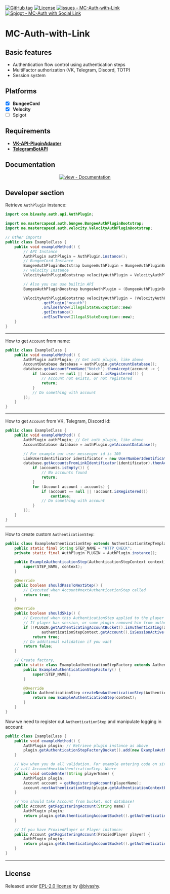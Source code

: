 [![GitHub tag](https://img.shields.io/github/tag/bivashy/MC-Auth-with-Link?include_prereleases=&sort=semver&color=blue)](https://github.com/bivashy/MC-Auth-with-Link/releases/)
[![License](https://img.shields.io/badge/License-_EPL--2.0_license-blue)](#license)
[![issues - MC-Auth-with-Link](https://img.shields.io/github/issues/bivashy/MC-Auth-with-Link)](https://github.com/bivashy/MC-Auth-with-Link/issues)
[![Spigot - MC-Auth with Social Link](https://img.shields.io/badge/Spigot-MC--Auth_with_Social_Link-ef8c1b)](https://www.spigotmc.org/resources/mc-auth-with-social-link.94870/)

# MC-Auth-with-Link

## Basic features
- Authentication flow control using authentication steps
- MultiFactor authorization (VK, Telegram, Discord, TOTP)
- Session system

## Platforms
- [X] **BungeeCord**
- [X] **Velocity**
- [ ] Spigot

## Requirements

* **[VK-API-PluginAdapter](https://github.com/bivashy/VK-API-PluginAdapter)**
* **[TelegramBotAPI](https://github.com/bivashy/TelegramBotApi-Minecraft)**

## Documentation

<div style="text-align: center;">

[![view - Documentation](https://img.shields.io/badge/view-Documentation-blue?style=for-the-badge)](https://bivashy.gitbook.io/mcauth/)

</div>

## Developer section

Retrieve `AuthPlugin` instance:

```java
import com.bivashy.auth.api.AuthPlugin;

import me.mastercapexd.auth.bungee.BungeeAuthPluginBootstrap;
import me.mastercapexd.auth.velocity.VelocityAuthPluginBootstrap;

// Other imports
public class ExampleClass {
    public void exampleMethod() {
        // API Instance
        AuthPlugin authPlugin = AuthPlugin.instance();
        // BungeeCord Instance
        BungeeAuthPluginBootstrap bungeeAuthPlugin = BungeeAuthPluginBootstrap.getInstance();
        // Velocity Instance
        VelocityAuthPluginBootstrap velocityAuthPlugin = VelocityAuthPluginBootstrap.getInstance();

        // Also you can use builtin API
        BungeeAuthPluginBoostrap bungeeAuthPlugin = (BungeeAuthPluginBoostrap) ProxyServer.getInstance().getPluginManager().getPlugin("mcAuth");

        VelocityAuthPluginBootstrap velocityAuthPlugin = (VelocityAuthPluginBootstrap) proxyServer.getPluginManager()
                .getPlugin("mcauth")
                .orElseThrow(IllegalStateException::new)
                .getInstance()
                .orElseThrow(IllegalStateException::new);
    }
}
```

---

How to get `Account` from name:

```java
public class ExampleClass {
    public void exampleMethod() {
        AuthPlugin authPlugin; // Get auth plugin, like above 
        AccountDatabase database = authPlugin.getAccountDatabase();
        database.getAccountFromName("Notch").thenAccept(account -> {
            if (account == null || !account.isRegistered()) {
                // Account not exists, or not registered
                return;
            }
            // Do something with account
        });
    }
}
```

---

How to get `Account` from VK, Telegram, Discord id:

```java
public class ExampleClass {
    public void exampleMethod() {
        AuthPlugin authPlugin; // Get auth plugin, like above 
        AccountDatabase database = authPlugin.getAccountDatabase();

        // For example our user messenger id is 100
        LinkUserIdentificator identificator = new UserNumberIdentificator(100);
        database.getAccountsFromLinkIdentificator(identificator).thenAccept(accounts -> {
            if (accounts.isEmpty()) {
                // No accounts found
                return;
            }
            for (Account account : accounts) {
                if (account == null || !account.isRegistered())
                    continue;
                // Do something with account
            }
        });
    }
}
```

---

How to create custom `AuthenticationStep`:

```java
public class ExampleAuthenticationStep extends AuthenticationStepTemplate {
    public static final String STEP_NAME = "HTTP_CHECK";
    private static final AuthPlugin PLUGIN = AuthPlugin.instance();

    public ExampleAuthenticationStep(AuthenticationStepContext context) {
        super(STEP_NAME, context);
    }

    @Override
    public boolean shouldPassToNextStep() {
        // Executed when Account#nextAuthenticationStep called 
        return true;
    }

    @Override
    public boolean shouldSkip() {
        // Executed when this AuthenticationStep applied to the player
        // If player has session, or some plugin removed him from authentication bucket ignore
        if (!PLUGIN.getAuthenticatingAccountBucket().isAuthenticating(authenticationStepContext.getAccount()) ||
                authenticationStepContext.getAccount().isSessionActive(PLUGIN.getConfig().getSessionDurability()))
            return true;
        // Do additional validation if you want
        return false;
    }

    // Create factory, 
    public static class ExampleAuthenticationStepFactory extends AuthenticationStepFactoryTemplate {
        public ExampleAuthenticationStepFactory() {
            super(STEP_NAME);
        }

        @Override
        public AuthenticationStep createNewAuthenticationStep(AuthenticationStepContext context) {
            return new ExampleAuthenticationStep(context);
        }
    }
}
```

Now we need to register out `AuthenticationStep` and manipulate logging in account:

```java
public class ExampleClass {
    public void exampleMethod() {
        AuthPlugin plugin; // Retrieve plugin instance as above 
        plugin.getAuthenticationStepFactoryBucket().add(new ExampleAuthenticationStepFactory());
    }

    // Now when you do all validation. For example entering code on site, you should 
    // call Account#nextAuthenticationStep. Where 
    public void onCodeEnter(String playerName) {
        AuthPlugin plugin;
        Account account = getRegisteringAccount(playerName);
        account.nextAuthenticationStep(plugin.getAuthenticationContextFactoryBucket().createContext(account));
    }

    // You should take Account from bucket, not database!
    public Account getRegisteringAccount(String name) {
        AuthPlugin plugin;
        return plugin.getAuthenticatingAccountBucket().getAuthenticatingAccount(PlayerIdSupplier.of(name.toLowerCase())).orElseThrow(NullPointerException::new);
    }

    // If you have ProxiedPlayer or Player instance:
    public Account getRegisteringAccount(ProxiedPlayer player) {
        AuthPlugin plugin;
        return plugin.getAuthenticatingAccountBucket().getAuthenticatingAccount(plugin.getCore().wrapPlayer(player)).orElseThrow(NullPointerException::new);
    }
}
```

---

## License

Released under [EPL-2.0 license](/LICENSE) by [@bivashy](https://github.com/bivashy).
